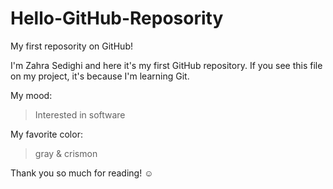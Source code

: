 # Hello-GitHub-Reposority
My first reposority on GitHub!


I'm Zahra Sedighi and here it's my first GitHub repository.
If you see this file on my project, it's because I'm learning Git.

My mood:

> Interested in software

My favorite color:

> gray & crismon

Thank you so much for reading! ☺
